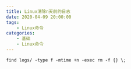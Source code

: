 ```yaml
---
title: Linux清除n天前的日志
date: 2020-04-09 20:00:00
tags:
    - Linux命令
categories:
    - 基础
    - Linux命令
---
```


```shell
find logs/ -type f -mtime +n -exec rm -f {} \;
```

 

